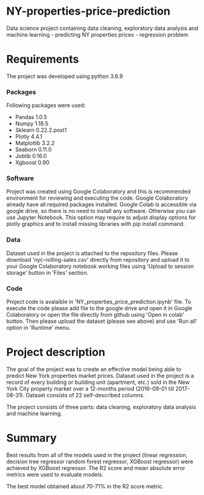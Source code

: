 # NY-properties-price-prediction

Data science project containing data cleaning, exploratory data analysis and machine learning - predicting NY properties prices - regression problem

# Requirements

The project was developed using python 3.6.9

### Packages

Following packages were used:

- Pandas 1.0.5
- Numpy 1.18.5
- Sklearn 0.22.2.post1
- Plotly 4.4.1
- Matplotlib 3.2.2
- Seaborn 0.11.0
- Joblib 0.16.0
- Xgboost 0.90

### Software

Project was created using Google Colaboratory and this is recommended environment for reviewing and executing the code. Google Colaboratory already have all required packages installed. Google Colab is accessible via google drive, so there is no need to install any software. Otherwise you can use Jupyter Notebook. This option may require to adjust display options for plotly graphics and to install missing libraries with pip install command.

### Data

Dataset used in the project is attached to the repository files. Please download 'nyc-rolling-sales.csv' directly from repository and upload it to your Google Colaboratory notebook working files using 'Upload to session storage' button in 'Files' section.

### Code

Project code is avalaible in 'NY_properties_price_prediction.ipynb' file. To execute the code please add file to the google drive and open it in Google Colaboratory or open the file directly from github using 'Open in colab' button. Then please upload the dataset (please see above) and use 'Run all' option in 'Runtime' menu.

# Project description

The goal of the project was to create an effective model being able to predict New York properties market prices. Dataset used in the project is a record of every building or building unit (apartment, etc.) sold in the New York City property market over a 12-months period (2016-09-01 till 2017-08-31). Dataset consists of 22 self-described columns.

The project consists of three parts: data cleaning, exploratory data analysis and machine learning.

# Summary

Best results from all of the models used in the project (linear regression, decision tree regressor random forest regressor, XGBoost regressor) were achieved by XGBoost regressor. The R2 score and mean absolute error metrics were used to evaluate models.

The best model obtained about 70-71% in the R2 score metric.
